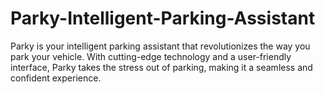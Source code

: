 # Parky-Intelligent-Parking-Assistant
Parky is your intelligent parking assistant that revolutionizes the way you park your vehicle. With cutting-edge technology and a user-friendly interface, Parky takes the stress out of parking, making it a seamless and confident experience.
